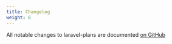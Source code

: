 ```yaml
---
title: Changelog
weight: 6
---
```


All notable changes to laravel-plans are documented 
[on GitHub](https://github.com/lacodix/laravel-plans/blob/main/CHANGELOG.md)
